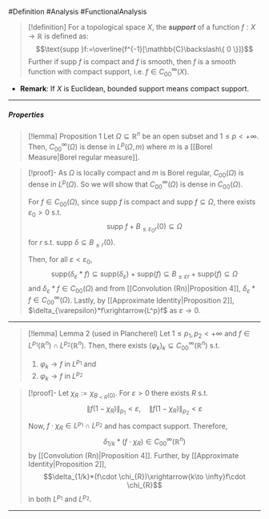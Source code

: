 #Definition #Analysis #FunctionalAnalysis 

> [!definition]
> For a topological space $X$, the ***support*** of a function $f:X\to \mathbb{R}$ is defined as: $$\text{supp }f:=\overline{f^{-1}[\mathbb{C}\backslash\{ 0 \}]}$$
> Further if $\text{supp }f$ is compact and $f$ is smooth, then $f$ is a smooth function with compact support, i.e. $f\in C_{00}^\infty(X)$.
- **Remark**: If $X$ is Euclidean, bounded support means compact support. 
---
##### Properties
> [!lemma] Proposition 1
> Let $\Omega \subseteq \mathbb{R}^n$ be an open subset and $1\leq p<+\infty$. Then, $C_{00}^\infty(\Omega)$ is dense in $L^p(\Omega,m)$ where $m$ is a [[Borel Measure|Borel regular measure]]. 

> [!proof]-
> As $\Omega$ is locally compact and $m$ is Borel regular, $C_{00}(\Omega)$ is dense in $L^p(\Omega)$. So we will show that $C_{00}^\infty(\Omega)$ is dense in $C_{00}(\Omega)$. 
> 
> For $f\in C_{00}(\Omega)$, since $\text{supp }f$ is compact and $\text{supp }f\subseteq\Omega$, there exists $\varepsilon_{0}>0$ s.t. $$\text{supp }f+B_{\leq \varepsilon_{0}r}(0)\subseteq\Omega$$for $r$ s.t. $\text{supp }\delta \subseteq B_{\leq r}(0)$. 
> 
> Then, for all $\varepsilon<\varepsilon_{0}$, $$\text{supp}(\delta_{\varepsilon}*f)\subseteq \text{supp}(\delta_{\varepsilon})+\text{supp}(f)\subseteq B_{\leq \varepsilon r}+\text{supp}(f)\subseteq \Omega$$ and $\delta_{\varepsilon}*f\in C_{00}(\Omega)$ and from [[Convolution (Rn)|Proposition 4]], $\delta_{\varepsilon}*f\in C^\infty_{00}(\Omega)$. Lastly, by [[Approximate Identity|Proposition 2]], $\delta_{\varepsilon}*f\xrightarrow{L^p}f$ as $\varepsilon\to 0$.
---
> [!lemma] Lemma 2 (used in Plancherel)
> Let $1\leq p_{1},p_{2}<+\infty$ and $f\in L^{p_{1}}(\mathbb{R}^n)\cap L^{p_{2}}(\mathbb{R}^n)$. Then, there exists $(\varphi_{k})_{k}\subseteq C_{00}^\infty(\mathbb{R}^n)$ s.t. 
> 1. $\varphi_{k}\to f$ in $L^{p_{1}}$ and
> 2. $\varphi_{k}\to f$ in $L^{p_{2}}$ 

> [!proof]-
> Let $\chi_{R}:=\chi_{B_{<R}(0)}$. For $\varepsilon>0$ there exists $R$ s.t. $$\left\| f(1-\chi_{R}) \right\|_{p_{1}} <\varepsilon,\quad \left\| f(1-\chi_{R}) \right\|_{p_{2}} <\varepsilon$$
> Now, $f\cdot \chi_{R}\in L^{p_{1}}\cap L^{p_{2}}$ and has compact support. Therefore, $$\delta_{1 / k}*(f\cdot \chi_{R})\in C_{00}^\infty(\mathbb{R}^n)$$
> by [[Convolution (Rn)|Proposition 4]]. Further, by [[Approximate Identity|Proposition 2]], $$\delta_{1/k}*(f\cdot \chi_{R})\xrightarrow{k\to \infty}f\cdot \chi_{R}$$ in both $L^{p_{1}}$ and $L^{p_{2}}$. 
---
